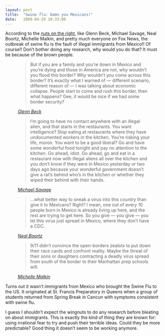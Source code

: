 ```yaml
---
layout: post
title:  "Swine flu: Damn you Mexicans!"
date:   2009-04-29 10:33:00
---
```

According to the [nuts on the right](https://www.mediamatters.org/research/2009/04/27/paranoia-pandemic-conservative-media-baselessly/149558), like Glenn Beck, Michael Savage, Neal Boortz, Michelle Malkin, and pretty much everyone on Fox News, the outbreak of swine flu is the fault of illegal immigrants from Mexico!! Of course!! Don’t bother doing any research, why would you do that? It must be because of the brown people.

<figure class="quote">
    <blockquote>
        <p>But if you are a family and you’re down in Mexico and you’re dying and those in America are not, why wouldn’t you flood this border? Why wouldn’t you come across this border? It’s exactly what I warned of — different scenario, different reason of — I was talking about economic collapse. People start to come and rush this border, then what happens? Gee, it would be nice if we had some border security?</p>
    </blockquote>
    <figcaption class="source"><cite><a href="https://www.mediamatters.org/research/2009/04/27/paranoia-pandemic-conservative-media-baselessly/149558">Glenn Beck</a></cite></figcaption>
</figure>

<figure class="quote">
    <blockquote>
        <p>I’m going to have no contact anywhere with an illegal alien, and that starts in the restaurants. You want intelligence? Stop eating at restaurants where they have undocumented workers in the kitchen. You’re risking your life, moron. You want to be a good liberal? Go and have some wonderful food tonight and pay no attention to the kitchen. Go ahead, idiot. Go ahead, go and eat in a restaurant now with illegal aliens all over the kitchen and you don’t know if they were in Mexico yesterday or two days ago because your wonderful government doesn’t give a rat’s behind who’s in the kitchen or whether they wiped their behind with their hands.</p>
    </blockquote>
    <figcaption class="source"><cite><a href="https://www.mediamatters.org/research/2009/04/27/paranoia-pandemic-conservative-media-baselessly/149558">Michael Savage</a></cite></figcaption>
</figure>

<figure class="quote">
    <blockquote>
        <p>…what better way to sneak a virus into this country than give it to Mexicans? Right? I mean, one out of every 10 people born in Mexico is already living up here, and the rest are trying to get here. So you give — you give — you let this virus just spread in Mexico, where they don’t have a CDC.</p>
    </blockquote>
    <figcaption class="source"><cite><a href="https://www.mediamatters.org/research/2009/04/27/paranoia-pandemic-conservative-media-baselessly/149558">Neal Boortz</a></cite></figcaption>
</figure>

<figure class="quote">
    <blockquote>
        <p>9/11 didn’t convince the open-borders zealots to put down their race cards and confront reality. Maybe the threat of their sons or daughters contracting a deadly virus spread from south of the border to their Manhattan prep schools will.</p>
    </blockquote>
    <figcaption class="source"><cite><a href="https://www.mediamatters.org/research/2009/04/27/paranoia-pandemic-conservative-media-baselessly/149558">Michelle Malkin</a></cite></figcaption>
</figure>

Turns out it wasn’t immigrants from Mexico who brought the Swine Flu to the US. It originated at St. Francis Preparatory in Queens when a group of students returned from Spring Break in Cancun with symptoms consistent with swine flu.

I guess I shouldn’t expect the wingnuts to do any research before bleating on about immigrants. This is exactly the kind of thing they are known for: using irrational fear to try and push their terrible ideas. Could they be more predictable? Good thing it doesn’t seem to be working anymore.
